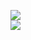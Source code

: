 [![](https://img.shields.io/badge/Made%20With-Github%20Spray-lightgrey.svg?style=for-the-badge&logo=github)](https://github.com/Annihil/github-spray#427)  
[![](https://i.imgur.com/2DrTn0Z.gif)](https://github.com/Annihil/github-spray)